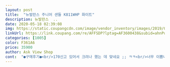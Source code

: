 ```yaml
---
layout: post 
title:  "뉴발란스 주니어 샌들 K811WHP 화이트" 
description: 뉴발란스  ..
date: 2020-05-18 02:39:08 
img: https://static.coupangcdn.com/image/vendor_inventory/images/2019/06/19/11/3/6dae9eff-dec1-4e04-9277-c9b805781974.jpg 
linkUrl: https://link.coupang.com/re/AFFSDP?lptag=AF3600438&subid=ahnPublicAsk&pageKey=1546334156&itemId=2647433917&vendorItemId=4944447934&traceid=V0-113-6538fec5581d9693 
categories: [1005] 
color: F361A6 
price: 35900 
author: Ask View Shop 
cont:  "●구매후기●<br/>170신고 있어서 크려나 했는 데 맞네요 ;; ㅋㅋ<br/>너무 이쁨니다^^<br/>신어보니 너무 이뻐요, 마음에 들어요<br/>양말신거나 안신거나 상관없이 그냥 맞아요 ;; ㅋㅋㅋ<br/>정말  좋아요<br/>" 
---
```

